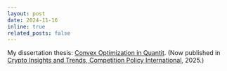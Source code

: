 ```yaml
---
layout: post
date: 2024-11-16 
inline: true
related_posts: false
---
```

My dissertation thesis:
[Convex Optimization in Quantit](https://web.stanford.edu/~boyd/papers/crypto_portfolio.html). (Now
published in [Crypto Insights and Trends, Competition Policy
International](https://www.pymnts.com/cpi-posts/simple-and-effective-portfolio-construction-with-crypto-assets/), 2025.)


